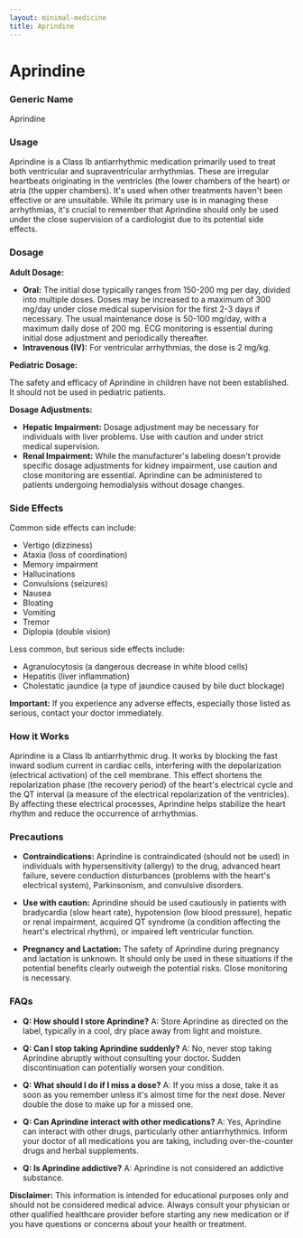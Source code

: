 ```yaml
---
layout: minimal-medicine
title: Aprindine
---
```


# Aprindine
### Generic Name
Aprindine

### Usage
Aprindine is a Class Ib antiarrhythmic medication primarily used to treat both ventricular and supraventricular arrhythmias.  These are irregular heartbeats originating in the ventricles (the lower chambers of the heart) or atria (the upper chambers).  It's used when other treatments haven't been effective or are unsuitable.  While its primary use is in managing these arrhythmias, it's crucial to remember that Aprindine should only be used under the close supervision of a cardiologist due to its potential side effects.

### Dosage

**Adult Dosage:**

* **Oral:** The initial dose typically ranges from 150-200 mg per day, divided into multiple doses.  Doses may be increased to a maximum of 300 mg/day under close medical supervision for the first 2-3 days if necessary.  The usual maintenance dose is 50-100 mg/day, with a maximum daily dose of 200 mg.  ECG monitoring is essential during initial dose adjustment and periodically thereafter.
* **Intravenous (IV):** For ventricular arrhythmias, the dose is 2 mg/kg.


**Pediatric Dosage:**

The safety and efficacy of Aprindine in children have not been established.  It should not be used in pediatric patients.

**Dosage Adjustments:**

* **Hepatic Impairment:** Dosage adjustment may be necessary for individuals with liver problems.  Use with caution and under strict medical supervision.
* **Renal Impairment:**  While the manufacturer's labeling doesn't provide specific dosage adjustments for kidney impairment, use caution and close monitoring are essential.  Aprindine can be administered to patients undergoing hemodialysis without dosage changes.


### Side Effects

Common side effects can include:

* Vertigo (dizziness)
* Ataxia (loss of coordination)
* Memory impairment
* Hallucinations
* Convulsions (seizures)
* Nausea
* Bloating
* Vomiting
* Tremor
* Diplopia (double vision)


Less common, but serious side effects include:

* Agranulocytosis (a dangerous decrease in white blood cells)
* Hepatitis (liver inflammation)
* Cholestatic jaundice (a type of jaundice caused by bile duct blockage)


**Important:**  If you experience any adverse effects, especially those listed as serious, contact your doctor immediately.


### How it Works

Aprindine is a Class Ib antiarrhythmic drug. It works by blocking the fast inward sodium current in cardiac cells, interfering with the depolarization (electrical activation) of the cell membrane. This effect shortens the repolarization phase (the recovery period) of the heart's electrical cycle and the QT interval (a measure of the electrical repolarization of the ventricles).  By affecting these electrical processes, Aprindine helps stabilize the heart rhythm and reduce the occurrence of arrhythmias.


### Precautions

* **Contraindications:** Aprindine is contraindicated (should not be used) in individuals with hypersensitivity (allergy) to the drug, advanced heart failure, severe conduction disturbances (problems with the heart's electrical system), Parkinsonism, and convulsive disorders.

* **Use with caution:**  Aprindine should be used cautiously in patients with bradycardia (slow heart rate), hypotension (low blood pressure), hepatic or renal impairment, acquired QT syndrome (a condition affecting the heart's electrical rhythm), or impaired left ventricular function.

* **Pregnancy and Lactation:**  The safety of Aprindine during pregnancy and lactation is unknown.  It should only be used in these situations if the potential benefits clearly outweigh the potential risks.  Close monitoring is necessary.


### FAQs

* **Q: How should I store Aprindine?** A: Store Aprindine as directed on the label, typically in a cool, dry place away from light and moisture.

* **Q: Can I stop taking Aprindine suddenly?** A: No, never stop taking Aprindine abruptly without consulting your doctor.  Sudden discontinuation can potentially worsen your condition.

* **Q:  What should I do if I miss a dose?** A:  If you miss a dose, take it as soon as you remember unless it's almost time for the next dose. Never double the dose to make up for a missed one.

* **Q:  Can Aprindine interact with other medications?** A: Yes, Aprindine can interact with other drugs, particularly other antiarrhythmics.  Inform your doctor of all medications you are taking, including over-the-counter drugs and herbal supplements.

* **Q: Is Aprindine addictive?** A:  Aprindine is not considered an addictive substance.


**Disclaimer:** This information is intended for educational purposes only and should not be considered medical advice. Always consult your physician or other qualified healthcare provider before starting any new medication or if you have questions or concerns about your health or treatment.
